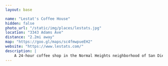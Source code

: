 ```yaml
---
layout: base

name: "Lestat's Coffee House"
hidden: false
photo_url: "/static/img/places/lestats.jpg"
location: "3343 Adams Ave"
distance: "2.2mi away"
map: "https://goo.gl/maps/sc4fmwpueEH2"
website: "https://www.lestats.com/"
description: |
    A 24-hour coffee shop in the Normal Heights neighborhood of San Diego
---
```

